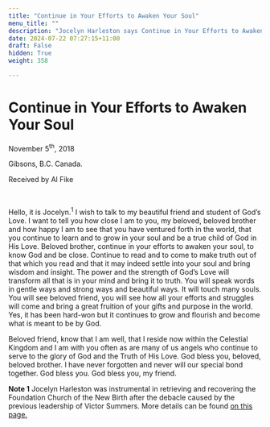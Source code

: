 ```yaml
---
title: "Continue in Your Efforts to Awaken Your Soul"
menu_title: ""
description: "Jocelyn Harleston says Continue in Your Efforts to Awaken Your Soul"
date: 2024-07-22 07:27:15+11:00
draft: False
hidden: True
weight: 358

---
```

# Continue in Your Efforts to Awaken Your Soul

November 5<sup>th</sup>, 2018

Gibsons, B.C. Canada.

Received by Al Fike

 

Hello, it is Jocelyn.<sup>1</sup> I wish to talk to my beautiful friend and student of God’s Love. I want to tell you how close I am to you, my beloved, beloved brother and how happy I am to see that you have ventured forth in the world, that you continue to learn and to grow in your soul and be a true child of God in His Love. Beloved brother, continue in your efforts to awaken your soul, to know God and be close. Continue to read and to come to make truth out of that which you read and that it may indeed settle into your soul and bring wisdom and insight. The power and the strength of God’s Love will transform all that is in your mind and bring it to truth. You will speak words in gentle ways and strong ways and beautiful ways. It will touch many souls. You will see beloved friend, you will see how all your efforts and struggles will come and bring a great fruition of your gifts and purpose in the world. Yes, it has been hard-won but it continues to grow and flourish and become what is meant to be by God. 

Beloved friend, know that I am well, that I reside now within the Celestial Kingdom and I am with you often as are many of us angels who continue to serve to the glory of God and the Truth of His Love. 
God bless you, beloved, beloved brother. I have never forgotten and never will our special bond together. God bless you. God bless you, my friend. 

**Note 1** Jocelyn Harleston was instrumental in retrieving and recovering the Foundation Church of the New Birth after the debacle caused by the previous leadership of Victor Summers. More details can be found [on this page.](https://new-birth.net/new-birth-christians/history-divine-love-churches/)